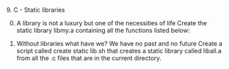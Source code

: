  9. C - Static libraries

0. A library is not a luxury but one of the necessities of life
Create the static library libmy.a containing all the functions listed below:

1. Without libraries what have we? We have no past and no future
Create a script called create static lib.sh that creates a static library called liball.a from all the .c files that are in the current directory.
